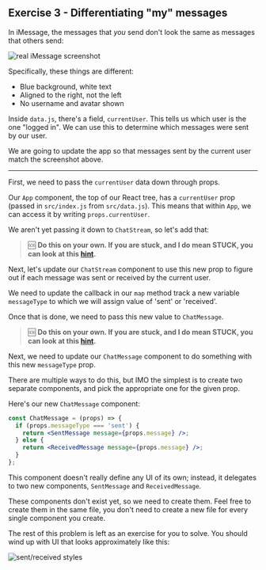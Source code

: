 ## Exercise 3 - Differentiating "my" messages

In iMessage, the messages that _you_ send don't look the same as messages that others send:

![real iMessage screenshot](/__lecture/assets/real-imessage-screenshot.jpg)

Specifically, these things are different:

- Blue background, white text
- Aligned to the right, not the left
- No username and avatar shown

Inside `data.js`, there's a field, `currentUser`. This tells us which user is the one "logged in". We can use this to determine which messages were sent by our user.

We are going to update the app so that messages sent by the current user match the screenshot above.

---

First, we need to pass the `currentUser` data down through props.

Our `App` component, the top of our React tree, has a `currentUser` prop (passed in `src/index.js` from `src/data.js`). This means that within `App`, we can access it by writing `props.currentUser`.

We aren't yet passing it down to `ChatStream`, so let's add that:

> 🆘 **Do this on your own. If you are stuck, and I do mean STUCK, you can look at this [hint](./_hints/hint-2.md).**

Next, let's update our `ChatStream` component to use this new prop to figure out if each message was sent or received by the current user.

We need to update the callback in our `map` method track a new variable `messageType` to which we will assign value of 'sent' or 'received'.

Once that is done, we need to pass this new value to `ChatMessage`.

> 🆘 **Do this on your own. If you are stuck, and I do mean STUCK, you can look at this [hint](./_hints/hint-3.md).**

Next, we need to update our `ChatMessage` component to do something with this new `messageType` prop.

There are multiple ways to do this, but IMO the simplest is to create two separate components, and pick the appropriate one for the given prop.

Here's our new `ChatMessage` component:

```jsx
const ChatMessage = (props) => {
  if (props.messageType === 'sent') {
    return <SentMessage message={props.message} />;
  } else {
    return <ReceivedMessage message={props.message} />;
  }
};
```

This component doesn't really define any UI of its own; instead, it delegates to two new components, `SentMessage` and `ReceivedMessage`.

These components don't exist yet, so we need to create them. Feel free to create them in the same file, you don't need to create a new file for every single component you create.

The rest of this problem is left as an exercise for you to solve. You should wind up with UI that looks approximately like this:

![sent/received styles](/__lecture/assets/exercise-3-result.png)
